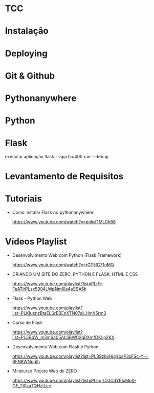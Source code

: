 
# TCC

# Instalação

# Deploying

# Git & Github

# Pythonanywhere

# Python

# Flask

executar aplicação
flask --app tcc400 run --debug


# Levantamento de Requisitos

# Tutoriais

- Como instalar Flask no pythonanywhere

    https://www.youtube.com/watch?v=pnkdTMLCh88

# Vídeos Playlist
-  Desenvolvimento Web com Python (Flask Framework) 

    https://www.youtube.com/watch?v=rGT5lG71pMQ

-  CRIANDO UM SITE DO ZERO. PYTHON E FLASK, HTML E CSS 

    https://www.youtube.com/playlist?list=PLr9-FeATlrPLsx5904LWpNml0a4aSSA5h

-  Flask - Python Web 

    https://www.youtube.com/playlist?list=PLKIusnzBtaELSrEBEnXTN07siLHmX5rm3

-  Curso de Flask 

    https://www.youtube.com/playlist?list=PL3BqW_m3m6a05ALSBW02qDXmfDKIip2KX

-  Desenvolvimento Web com Flask e Python 

    https://www.youtube.com/playlist?list=PL39zbyHjgjrbsP3xFSc-YH-6FN8WNpglh

-  Minicurso Projeto Web do ZERO 

    https://www.youtube.com/playlist?list=PLcgrCjGCdYEIxMpX-GF_TXlzaTQHztLce
